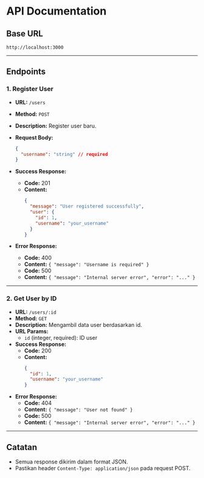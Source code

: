 # API Documentation

## Base URL

```
http://localhost:3000
```

---

## Endpoints

### 1. Register User

- **URL:** `/users`
- **Method:** `POST`
- **Description:** Register user baru.
- **Request Body:**

  ```json
  {
    "username": "string" // required
  }
  ```
- **Success Response:**
  - **Code:** 201
  - **Content:**
    ```json
    {
      "message": "User registered successfully",
      "user": {
        "id": 1,
        "username": "your_username"
      }
    }
    ```
- **Error Response:**
  - **Code:** 400
  - **Content:** `{ "message": "Username is required" }`
  - **Code:** 500
  - **Content:** `{ "message": "Internal server error", "error": "..." }`

---

### 2. Get User by ID

- **URL:** `/users/:id`
- **Method:** `GET`
- **Description:** Mengambil data user berdasarkan id.
- **URL Params:**
  - `id` (integer, required): ID user
- **Success Response:**
  - **Code:** 200
  - **Content:**
    ```json
    {
      "id": 1,
      "username": "your_username"
    }
    ```
- **Error Response:**
  - **Code:** 404
  - **Content:** `{ "message": "User not found" }`
  - **Code:** 500
  - **Content:** `{ "message": "Internal server error", "error": "..." }`

---

## Catatan
- Semua response dikirim dalam format JSON.
- Pastikan header `Content-Type: application/json` pada request POST.
